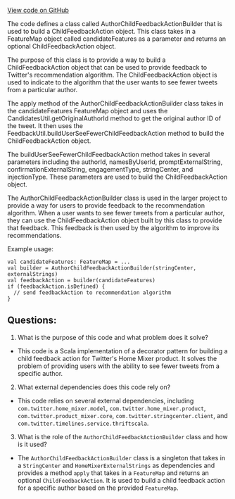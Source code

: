 [View code on GitHub](https://github.com/misbahsy/the-algorithm/home-mixer/server/src/main/scala/com/twitter/home_mixer/functional_component/decorator/AuthorChildFeedbackActionBuilder.scala)

The code defines a class called AuthorChildFeedbackActionBuilder that is used to build a ChildFeedbackAction object. This class takes in a FeatureMap object called candidateFeatures as a parameter and returns an optional ChildFeedbackAction object. 

The purpose of this class is to provide a way to build a ChildFeedbackAction object that can be used to provide feedback to Twitter's recommendation algorithm. The ChildFeedbackAction object is used to indicate to the algorithm that the user wants to see fewer tweets from a particular author. 

The apply method of the AuthorChildFeedbackActionBuilder class takes in the candidateFeatures FeatureMap object and uses the CandidatesUtil.getOriginalAuthorId method to get the original author ID of the tweet. It then uses the FeedbackUtil.buildUserSeeFewerChildFeedbackAction method to build the ChildFeedbackAction object. 

The buildUserSeeFewerChildFeedbackAction method takes in several parameters including the authorId, namesByUserId, promptExternalString, confirmationExternalString, engagementType, stringCenter, and injectionType. These parameters are used to build the ChildFeedbackAction object. 

The AuthorChildFeedbackActionBuilder class is used in the larger project to provide a way for users to provide feedback to the recommendation algorithm. When a user wants to see fewer tweets from a particular author, they can use the ChildFeedbackAction object built by this class to provide that feedback. This feedback is then used by the algorithm to improve its recommendations. 

Example usage:

```
val candidateFeatures: FeatureMap = ...
val builder = AuthorChildFeedbackActionBuilder(stringCenter, externalStrings)
val feedbackAction = builder(candidateFeatures)
if (feedbackAction.isDefined) {
  // send feedbackAction to recommendation algorithm
}
```
## Questions: 
 1. What is the purpose of this code and what problem does it solve?
- This code is a Scala implementation of a decorator pattern for building a child feedback action for Twitter's Home Mixer product. It solves the problem of providing users with the ability to see fewer tweets from a specific author.

2. What external dependencies does this code rely on?
- This code relies on several external dependencies, including `com.twitter.home_mixer.model`, `com.twitter.home_mixer.product`, `com.twitter.product_mixer.core`, `com.twitter.stringcenter.client`, and `com.twitter.timelines.service.thriftscala`.

3. What is the role of the `AuthorChildFeedbackActionBuilder` class and how is it used?
- The `AuthorChildFeedbackActionBuilder` class is a singleton that takes in a `StringCenter` and `HomeMixerExternalStrings` as dependencies and provides a method `apply` that takes in a `FeatureMap` and returns an optional `ChildFeedbackAction`. It is used to build a child feedback action for a specific author based on the provided `FeatureMap`.